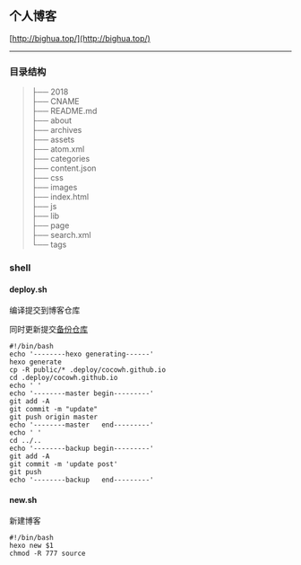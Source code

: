 ## 个人博客
[http://bighua.top/](http://bighua.top/)

---

### 目录结构

>├── 2018  
├── CNAME  
├── README.md  
├── about  
├── archives  
├── assets  
├── atom.xml  
├── categories  
├── content.json  
├── css  
├── images  
├── index.html  
├── js  
├── lib  
├── page  
├── search.xml  
└── tags  

### shell

#### deploy.sh
编译提交到博客仓库

同时更新提交[备份仓库](https://github.com/cocowh/cocowh.github.io/tree/blogbackup)

```
#!/bin/bash
echo '--------hexo generating------'
hexo generate
cp -R public/* .deploy/cocowh.github.io
cd .deploy/cocowh.github.io
echo ' '
echo '--------master begin---------'
git add -A
git commit -m "update"
git push origin master
echo '--------master   end---------'
echo ' '
cd ../..
echo '--------backup begin---------'
git add -A
git commit -m 'update post'
git push
echo '--------backup   end---------'
```

#### new.sh
新建博客

```
#!/bin/bash
hexo new $1
chmod -R 777 source
```